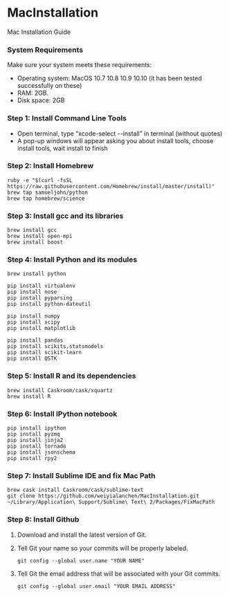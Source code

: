 # MacInstallation
Mac Installation Guide

### System Requirements
Make sure your system meets these requirements:
  - Operating system: MacOS 10.7 10.8 10.9 10.10 (it has been tested successfully on these)
  - RAM: 2GB.
  - Disk space: 2GB

### Step 1: Install Command Line Tools
  - Open terminal, type “xcode-select --install” in terminal (without quotes)
  - A pop-up windows will appear asking you about install tools, choose install tools, wait install to finish
  
### Step 2: Install Homebrew

  ```
  ruby -e "$(curl -fsSL https://raw.githubusercontent.com/Homebrew/install/master/install)"
  brew tap samueljohn/python
  brew tap homebrew/science
  ```

### Step 3: Install gcc and its libraries

  ```
  brew install gcc
  brew install open-mpi
  brew install boost
  ```

### Step 4: Install Python and its modules
    
  ```
  brew install python
  
  pip install virtualenv
  pip install nose
  pip install pyparsing
  pip install python-dateutil
  
  pip install numpy
  pip install scipy
  pip install matplotlib
  
  pip install pandas
  pip install scikits.statsmodels
  pip install scikit-learn
  pip install QSTK
  ```

### Step 5: Install R and its dependencies

  ```
  brew install Caskroom/cask/xquartz
  brew install R
  ```

### Step 6: Install IPython notebook

  ```
  pip install ipython
  pip install pyzmq
  pip install jinja2
  pip install tornado
  pip install jsonschema
  pip install rpy2
  ```
  
### Step 7: Install Sublime IDE and fix Mac Path

  ```
  brew cask install Caskroom/cask/sublime-text
  git clone https://github.com/weiyialanchen/MacInstallation.git ~/Library/Application\ Support/Sublime\ Text\ 2/Packages/FixMacPath
  ```

### Step 8: Install Github

  1. Download and install the latest version of Git.
  2. Tell Git your name so your commits will be properly labeled.
  
     ``` 
     git config --global user.name "YOUR NAME" 
     ```
     
  3. Tell Git the email address that will be associated with your Git commits.
  
     ```
     git config --global user.email "YOUR EMAIL ADDRESS"
     ```
     
